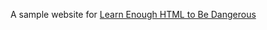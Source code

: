 A sample website for [Learn Enough HTML to Be Dangerous](https://www.learnenough.com/course/learn_enough_html/html_intro/project_start)
